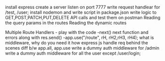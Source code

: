 install express
create a server listen on port 7777
write request handlear for /test, /user;
install nodemon and write script in package.json
write logic to GET,POST,PATCH,PUT,DELETE API calls and test them on postman 
Reading the query params in the routes
Reading the dynamic routes

Multiple Route Handlers - play with the code
-next()
next function and errors along with res.send()
-app.use("/route", rH, rH2,rH3, rH4);
what is middleware, why do you need it 
how express js handle req behind the scenes
diff b/w app.all, app.use 
write a dummy auth middleware for /admin 
write a dummy auth middleware for all the user except /user/login;

